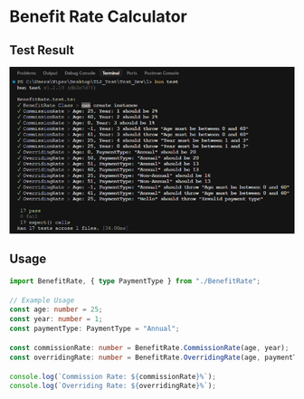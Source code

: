 # Benefit Rate Calculator

## Test Result

![Test Results](images/test_result.png)

## Usage

```typescript
import BenefitRate, { type PaymentType } from "./BenefitRate";

// Example Usage
const age: number = 25;
const year: number = 1;
const paymentType: PaymentType = "Annual";

const commissionRate: number = BenefitRate.CommissionRate(age, year);
const overridingRate: number = BenefitRate.OverridingRate(age, paymentType);

console.log(`Commission Rate: ${commissionRate}%`);
console.log(`Overriding Rate: ${overridingRate}%`);
```
